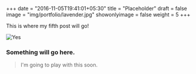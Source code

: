 +++
date = "2016-11-05T19:41:01+05:30"
title = "Placeholder"
draft = false
image = "img/portfolio/lavender.jpg"
showonlyimage = false
weight = 5
+++

This is where my fifth post will go!

<!--more-->

![Yes][1]



### Something will go here.



>  I'm going to play with this soon.

[1]: /img/portfolio/lavender.jpg
